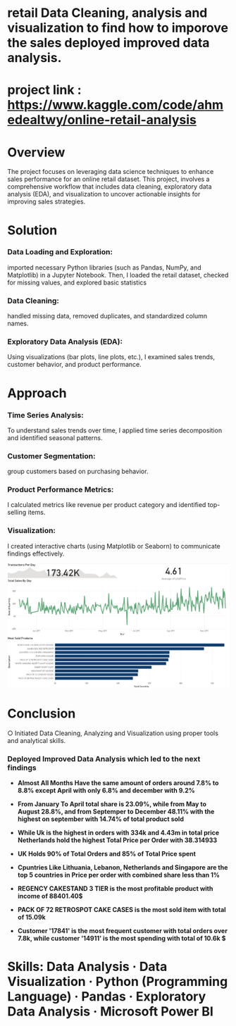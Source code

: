 # retail Data Cleaning, analysis and visualization to find how to imporove the sales deployed improved data analysis.
# project link : https://www.kaggle.com/code/ahmedealtwy/online-retail-analysis
# Overview
The project focuses on leveraging data science techniques to enhance sales performance for an online retail dataset. This project, involves a comprehensive workflow that includes data cleaning, exploratory data analysis (EDA), and visualization to uncover actionable insights for improving sales strategies.
# Solution
### Data Loading and Exploration:
imported necessary Python libraries (such as Pandas, NumPy, and Matplotlib) in a Jupyter Notebook. Then, I loaded the retail dataset, checked for missing values, and explored basic statistics

### Data Cleaning:
handled missing data, removed duplicates, and standardized column names.

### Exploratory Data Analysis (EDA): 
Using visualizations (bar plots, line plots, etc.), I examined sales trends, customer behavior, and product performance.

# Approach
### Time Series Analysis: 
To understand sales trends over time, I applied time series decomposition and identified seasonal patterns.

### Customer Segmentation: 
group customers based on purchasing behavior.

### Product Performance Metrics: 
I calculated metrics like revenue per product category and identified top-selling items.

### Visualization: 
I created interactive charts (using Matplotlib or Seaborn) to communicate findings effectively.

![alt tex](retail_Dashboard.png)

# Conclusion
○ Initiated Data Cleaning, Analyzing and Visualization using proper tools and analytical skills.

###  Deployed Improved Data Analysis which led to the next findings
- **Almost All Months Have the same amount of orders around 7.8% to 8.8% except April with only 6.8% and december with 9.2%**
- **From January To April total share is 23.09%, while from May to August 28.8%, and from Septemper to December 48.11% with the highest on september with 14.74% of total product sold**
- **While Uk is the highest in orders with 334k and 4.43m in total price Netherlands hold the highest Total Price per Order with 38.314933**
- **UK Holds 90% of Total Orders and 85% of Total Price spent**
- **Cpuntries Like Lithuania, Lebanon, Netherlands and Singapore are the top 5 countries in Price per order with combined share less than 1%**
- **REGENCY CAKESTAND 3 TIER is the most profitable product with income of 88401.40$**

- **PACK OF 72 RETROSPOT CAKE CASES	is the most sold item with total of 15.09k**

- **Customer '17841' is the most frequent customer with total orders over 7.8k, while customer '14911' is the most spending with total of 10.6k $**

# Skills: Data Analysis · Data Visualization · Python (Programming Language) · Pandas · Exploratory Data Analysis · Microsoft Power BI
